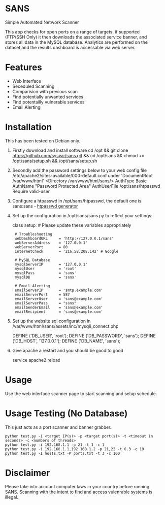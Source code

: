# SANS
Simple Automated Network Scanner

This app checks for open ports on a range of targets, if supported (FTP/SSH Only) it then downloads the associated service banner, and stores all data in the MySQL database. Analytics are performed on the dataset and the results dashboard is accessable via web server.

# Features
 - Web Interface
 - Seceduled Scanning
 - Comparision with previous scan
 - Find potentially unwanted services
 - Find potentailly vulnerable services
 - Email Alerting

# Installation
This has been tested on Debian only.

1. Firstly download and install software
	cd /opt && git clone https://github.com/sysvar/sans.git && cd /opt/sans && chmod +x /opt/sans/setup.sh && /opt/sans/setup.sh

2. Secondly add the password settings below to your web config file /etc/apache2/sites-available/000-default.conf under 'DocumentRoot /var/www/html'
	<Directory /var/www/html/sans/>
		AuthType Basic
		AuthName \"Password Protected Area\"
		AuthUserFile /opt/sans/htpasswd
		Require valid-user
	</Directory>
	
3. Configure a htpasswd in /opt/sans/htpasswd, the default one is sans:sans - [htpasswd generator](http://www.htaccesstools.com/htpasswd-generator) 

4. Set up the configuration in /opt/sans/sans.py to reflect your settings:

	class setup:
		# Please update these variables appropriately

		# Troubleshooting
		webDashboardURL     = 'http://127.0.0.1/sans'
		webServerAddress    = '127.0.0.1'
		webServerPort       = 80
		internetCheck       = '216.58.208.142' # Google

		# MySQL Database
		mysqlServerIP       = '127.0.0.1'
		mysqlUser           = 'root'
		mysqlPass           = 'sans'
		mysqlDB             = 'sans'

		# Email Alerting
		emailServerIP       = 'smtp.example.com'
		emailServerPort     = 587
		emailServerUser     = 'sans@example.com'
		emailServerPass     = "sans"
		emailSenderEmail    = 'sans@example.com'
		emailRecipient      = 'sans@example.com'
		
5. Set up the website sql configuration in /var/www/html/sans/assets/inc/mysqli_connect.php

	DEFINE ('DB_USER', 'root');
	DEFINE ('DB_PASSWORD', 'sans');
	DEFINE ('DB_HOST', '127.0.0.1');
	DEFINE ('DB_NAME', 'sans');
	
6. Give apache a restart and you should be good to good

	service apache2 reload

# Usage
Use the web interface scanner page to start scanning and setup schedule.

# Usage Testing (No Database)
This just acts as a port scanner and banner grabber.

	python test.py -i <target IP(s)> -p <target port(s)> -t <timeout in seconds> -c <numbers of threads>
	python test.py -i 192.168.1.1 -p 21 -t 1 -c 1
	python test.py -i 192.168.1.1,192.168.1.2 -p 21,22 -t 0.3 -c 10
	python test.py -I hosts.txt -P ports.txt -t 3 -c 100

# Disclaimer 
Please take into account computer laws in your country before running SANS. Scanning with the intent to find and access vulenrable systems is illegal.